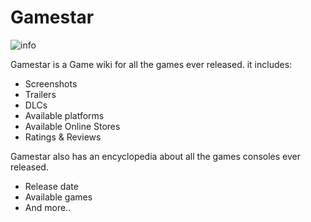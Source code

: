 # Gamestar

![info](https://user-images.githubusercontent.com/80595523/165938702-dabded02-549f-4de9-babc-8e5e3c99091a.jpg)

Gamestar is a Game wiki for all the games ever released. it includes:
- Screenshots
- Trailers
- DLCs
- Available platforms
- Available Online Stores
- Ratings & Reviews

Gamestar also has an encyclopedia about all the games consoles ever released.
- Release date
- Available games
- And more..
